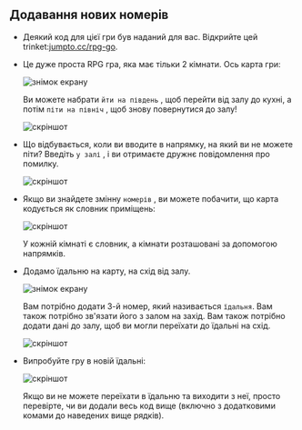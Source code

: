 ## Додавання нових номерів

+ Деякий код для цієї гри був наданий для вас. Відкрийте цей trinket:<a href="http://jumpto.cc/rpg-go" target="_blank">jumpto.cc/rpg-go</a>.

+ Це дуже проста RPG гра, яка має тільки 2 кімнати. Ось карта гри:
    
    ![знімок екрану](images/rpg-map1.png)
    
    Ви можете набрати `йти на південь` , щоб перейти від залу до кухні, а потім `піти на північ` , щоб знову повернутися до залу!
    
    ![скріншот](images/rpg-controls.png)

+ Що відбувається, коли ви вводите в напрямку, на який ви не можете піти? Введіть `у залі` , і ви отримаєте дружнє повідомлення про помилку.
    
    ![скріншот](images/rpg-error.png)

+ Якщо ви знайдете змінну `номерів` , ви можете побачити, що карта кодується як словник приміщень:
    
    ![скріншот](images/rpg-rooms.png)
    
    У кожній кімнаті є словник, а кімнати розташовані за допомогою напрямків.

+ Додамо їдальню на карту, на схід від залу.
    
    ![знімок екрану](images/rpg-dining.png)
    
    Вам потрібно додати 3-й номер, який називається `їдальня`. Вам також потрібно зв'язати його з залом на захід. Вам також потрібно додати дані до залу, щоб ви могли переїхати до їдальні на схід.
    
    ![скріншот](images/rpg-dining-code.png)

+ Випробуйте гру в новій їдальні:
    
    ![скріншот](images/rpg-dining-test.png)
    
    Якщо ви не можете переїхати в їдальню та виходити з неї, просто перевірте, чи ви додали весь код вище (включно з додатковими комами до наведених вище рядків).